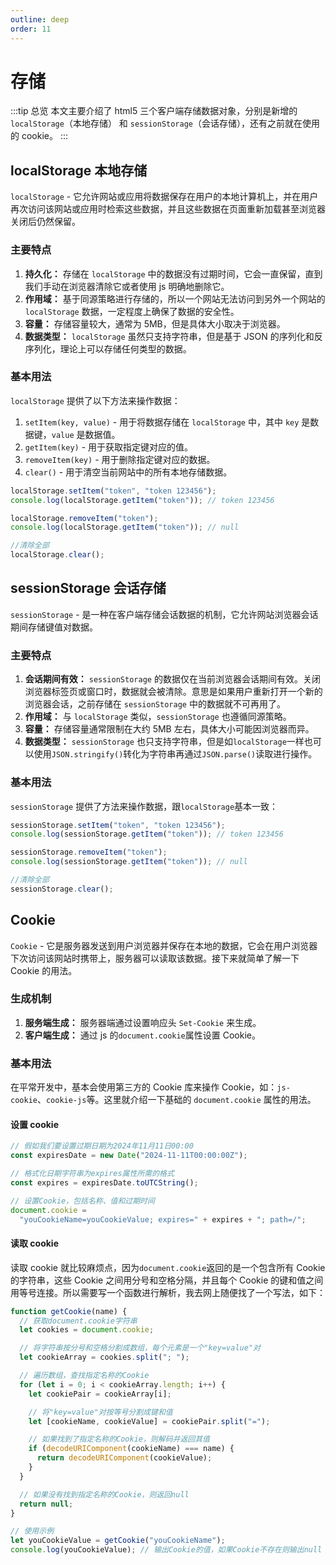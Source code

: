 ```yaml
---
outline: deep
order: 11
---
```


# 存储

<ArticleMetadata />

:::tip 总览
本文主要介绍了 html5 三个客户端存储数据对象，分别是新增的 `localStorage`（本地存储） 和 `sessionStorage`（会话存储），还有之前就在使用的 cookie。
:::

## localStorage 本地存储

`localStorage` - 它允许网站或应用将数据保存在用户的本地计算机上，并在用户再次访问该网站或应用时检索这些数据，并且这些数据在页面重新加载甚至浏览器关闭后仍然保留。

### 主要特点

1. **持久化：** 存储在 `localStorage` 中的数据没有过期时间，它会一直保留，直到我们手动在浏览器清除它或者使用 js 明确地删除它。
2. **作用域：** 基于同源策略进行存储的，所以一个网站无法访问到另外一个网站的 `localStorage` 数据，一定程度上确保了数据的安全性。
3. **容量：** 存储容量较大，通常为 5MB，但是具体大小取决于浏览器。
4. **数据类型：** `localStorage` 虽然只支持字符串，但是基于 JSON 的序列化和反序列化，理论上可以存储任何类型的数据。

### 基本用法

`localStorage` 提供了以下方法来操作数据：

1. `setItem(key, value)` - 用于将数据存储在 `localStorage` 中，其中 `key` 是数据键，`value` 是数据值。
2. `getItem(key)` - 用于获取指定键对应的值。
3. `removeItem(key)` - 用于删除指定键对应的数据。
4. `clear()` - 用于清空当前网站中的所有本地存储数据。

```js
localStorage.setItem("token", "token 123456");
console.log(localStorage.getItem("token")); // token 123456

localStorage.removeItem("token");
console.log(localStorage.getItem("token")); // null

//清除全部
localStorage.clear();
```

## sessionStorage 会话存储

`sessionStorage` - 是一种在客户端存储会话数据的机制，它允许网站浏览器会话期间存储键值对数据。

### 主要特点

1. **会话期间有效：** `sessionStorage` 的数据仅在当前浏览器会话期间有效。关闭浏览器标签页或窗口时，数据就会被清除。意思是如果用户重新打开一个新的浏览器会话，之前存储在 `sessionStorage` 中的数据就不可再用了。
2. **作用域：** 与 `localStorage` 类似，`sessionStorage` 也遵循同源策略。
3. **容量：** 存储容量通常限制在大约 5MB 左右，具体大小可能因浏览器而异。
4. **数据类型：** `sessionStorage` 也只支持字符串，但是如`localStorage`一样也可以使用`JSON.stringify()`转化为字符串再通过`JSON.parse()`读取进行操作。

### 基本用法

`sessionStorage` 提供了方法来操作数据，跟`localStorage`基本一致：

```js
sessionStorage.setItem("token", "token 123456");
console.log(sessionStorage.getItem("token")); // token 123456

sessionStorage.removeItem("token");
console.log(sessionStorage.getItem("token")); // null

//清除全部
sessionStorage.clear();
```

## Cookie

`Cookie` - 它是服务器发送到用户浏览器并保存在本地的数据，它会在用户浏览器下次访问该网站时携带上，服务器可以读取该数据。接下来就简单了解一下 Cookie 的用法。

### 生成机制

1. **服务端生成：** 服务器端通过设置响应头 `Set-Cookie` 来生成。
2. **客户端生成：** 通过 js 的`document.cookie`属性设置 Cookie。

### 基本用法

在平常开发中，基本会使用第三方的 Cookie 库来操作 Cookie，如：`js-cookie`、`cookie-js`等。这里就介绍一下基础的 `document.cookie` 属性的用法。

#### 设置 cookie

```js
// 假如我们要设置过期日期为2024年11月11日00:00
const expiresDate = new Date("2024-11-11T00:00:00Z");

// 格式化日期字符串为expires属性所需的格式
const expires = expiresDate.toUTCString();

// 设置Cookie，包括名称、值和过期时间
document.cookie =
  "youCookieName=youCookieValue; expires=" + expires + "; path=/";
```

#### 读取 cookie

读取 cookie 就比较麻烦点，因为`document.cookie`返回的是一个包含所有 Cookie 的字符串，这些 Cookie 之间用分号和空格分隔，并且每个 Cookie 的键和值之间用等号连接。所以需要写一个函数进行解析，我去网上随便找了一个写法，如下：

```js
function getCookie(name) {
  // 获取document.cookie字符串
  let cookies = document.cookie;

  // 将字符串按分号和空格分割成数组，每个元素是一个"key=value"对
  let cookieArray = cookies.split("; ");

  // 遍历数组，查找指定名称的Cookie
  for (let i = 0; i < cookieArray.length; i++) {
    let cookiePair = cookieArray[i];

    // 将"key=value"对按等号分割成键和值
    let [cookieName, cookieValue] = cookiePair.split("=");

    // 如果找到了指定名称的Cookie，则解码并返回其值
    if (decodeURIComponent(cookieName) === name) {
      return decodeURIComponent(cookieValue);
    }
  }

  // 如果没有找到指定名称的Cookie，则返回null
  return null;
}

// 使用示例
let youCookieValue = getCookie("youCookieName");
console.log(youCookieValue); // 输出Cookie的值，如果Cookie不存在则输出null
```

<LastUpdated time="2024/11/1 16:00:31"/>

